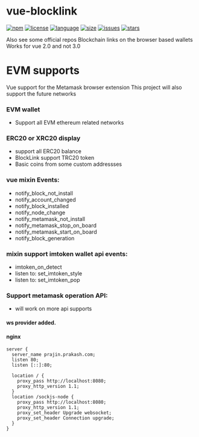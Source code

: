 # vue-blocklink
[![npm](https://img.shields.io/npm/v/vue-blocklink.svg?style=plastic)](https://www.npmjs.com/package/vue-blocklink)
[![license](https://img.shields.io/npm/l/vue-blocklink?style=plastic)](https://www.npmjs.com/package/vue-blocklink)
[![language](https://img.shields.io/github/languages/top/tokenchain/vue-blocklink?style=plastic)](https://www.npmjs.com/package/vue-blocklink)
[![size](https://img.shields.io/github/languages/code-size/tokenchain/vue-blocklink?style=plastic)](https://www.npmjs.com/package/vue-blocklink)
[![issues](https://img.shields.io/github/issues/tokenchain/vue-blocklink?style=plastic)](https://www.npmjs.com/package/vue-blocklink)
[![stars](https://img.shields.io/github/stars/tokenchain/vue-blocklink?style=plastic)](https://www.npmjs.com/package/vue-blocklink)


Also see some official repos
Blockchain links on the browser based wallets
Works for vue 2.0 and not 3.0

# EVM supports
Vue support for the Metamask browser extension
This project will also support the future networks

### EVM wallet
 * Support all EVM ethereum related networks

### ERC20 or XRC20 display
 * support all ERC20 balance
 * BlockLink support TRC20 token
 * Basic coins from some custom addressses

### vue mixin Events:
 * notify_block_not_install
 * notify_account_changed
 * notify_block_installed
 * notify_node_change
 * notify_metamask_not_install
 * notify_metamask_stop_on_board
 * notify_metamask_start_on_board
 * notify_block_generation

### mixin support imtoken wallet api events:
 * imtoken_on_detect
 * listen to: set_imtoken_style
 * listen to: set_imtoken_pop

### Support metamask operation API:
 * will work on more api supports


#### ws provider added.

#### nginx

```
server {
  server_name prajin.prakash.com;
  listen 80;
  listen [::]:80;

  location / {
    proxy_pass http://localhost:8080;
    proxy_http_version 1.1;
  }
  location /sockjs-node {
    proxy_pass http://localhost:8080;
    proxy_http_version 1.1;
    proxy_set_header Upgrade websocket;
    proxy_set_header Connection upgrade;
  }
}
```
